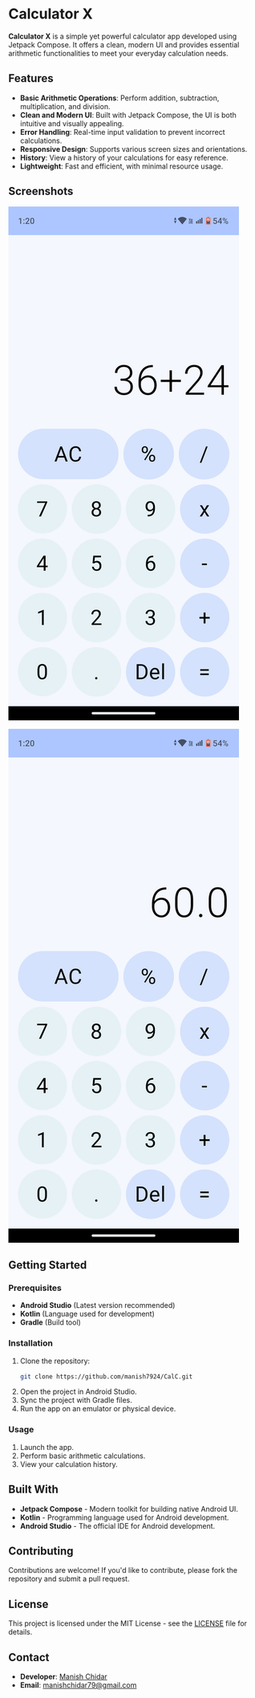 # Calculator X

**Calculator X** is a simple yet powerful calculator app developed using Jetpack Compose. It offers a clean, modern UI and provides essential arithmetic functionalities to meet your everyday calculation needs.

## Features

- **Basic Arithmetic Operations**: Perform addition, subtraction, multiplication, and division.
- **Clean and Modern UI**: Built with Jetpack Compose, the UI is both intuitive and visually appealing.
- **Error Handling**: Real-time input validation to prevent incorrect calculations.
- **Responsive Design**: Supports various screen sizes and orientations.
- **History**: View a history of your calculations for easy reference.
- **Lightweight**: Fast and efficient, with minimal resource usage.

## Screenshots

![image](https://raw.githubusercontent.com/manish7924/CalC/master/app/src/main/res/drawable/1.png)

![image](https://raw.githubusercontent.com/manish7924/CalC/master/app/src/main/res/drawable/2.png)

## Getting Started

### Prerequisites

- **Android Studio** (Latest version recommended)
- **Kotlin** (Language used for development)
- **Gradle** (Build tool)

### Installation

1. Clone the repository:
   ```bash
   git clone https://github.com/manish7924/CalC.git
   ```
2. Open the project in Android Studio.
3. Sync the project with Gradle files.
4. Run the app on an emulator or physical device.

### Usage

1. Launch the app.
2. Perform basic arithmetic calculations.
3. View your calculation history.

## Built With

- **Jetpack Compose** - Modern toolkit for building native Android UI.
- **Kotlin** - Programming language used for Android development.
- **Android Studio** - The official IDE for Android development.

## Contributing

Contributions are welcome! If you'd like to contribute, please fork the repository and submit a pull request.

## License

This project is licensed under the MIT License - see the [LICENSE](LICENSE) file for details.

## Contact

- **Developer**: [Manish Chidar](https://manish7924.github.io/My-Portfolio/)
- **Email**: manishchidar79@gmail.com

